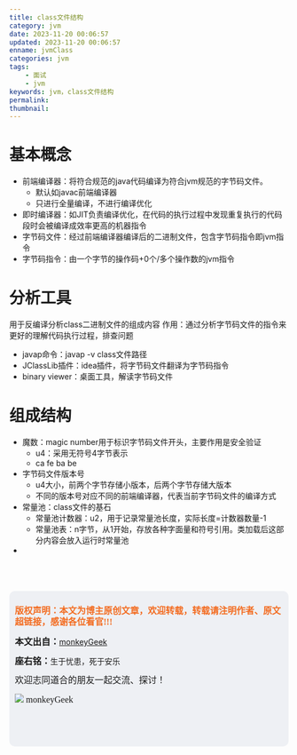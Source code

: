 ```yaml
---
title: class文件结构
category: jvm
date: 2023-11-20 00:06:57
updated: 2023-11-20 00:06:57
enname: jvmClass
categories: jvm
tags:
	- 面试
	- jvm
keywords: jvm，class文件结构
permalink:
thumbnail:
---
```


# 基本概念
* 前端编译器：将符合规范的java代码编译为符合jvm规范的字节码文件。
    * 默认如javac前端编译器
    * 只进行全量编译，不进行编译优化
* 即时编译器：如JIT负责编译优化，在代码的执行过程中发现重复执行的代码段时会被编译成效率更高的机器指令
* 字节码文件：经过前端编译器编译后的二进制文件，包含字节码指令即jvm指令
* 字节码指令：由一个字节的操作码+0个/多个操作数的jvm指令

<!--more-->

# 分析工具

用于反编译分析class二进制文件的组成内容
作用：通过分析字节码文件的指令来更好的理解代码执行过程，排查问题

- javap命令：javap -v class文件路径
- JClassLib插件：idea插件，将字节码文件翻译为字节码指令
- binary viewer：桌面工具，解读字节码文件


# 组成结构
* 魔数：magic number用于标识字节码文件开头，主要作用是安全验证
    * u4：采用无符号4字节表示
    * ca fe ba be
* 字节码文件版本号
    * u4大小，前两个字节存储小版本，后两个字节存储大版本
    * 不同的版本号对应不同的前端编译器，代表当前字节码文件的编译方式
* 常量池：class文件的基石
    * 常量池计数器：u2，用于记录常量池长度，实际长度=计数器数量-1
    * 常量池表：n字节，从1开始，存放各种字面量和符号引用。类加载后这部分内容会放入运行时常量池
* 


</br>

</br>

</br>

<script>
var _hmt = _hmt || [];
(function() {
  var hm = document.createElement("script");
  hm.src = "https://hm.baidu.com/hm.js?2f798e6b269c8a40f12bef25d7f1876d";
  var s = document.getElementsByTagName("script")[0]; 
  s.parentNode.insertBefore(hm, s);
})();
</script>

<div style="height:260px; background-color:rgb(238,240,244); padding:10px;border-radius:10px;">
    <p style="color:#f36c21;font:bold 16px/20px 'kaiTi';">
      版权声明：本文为博主原创文章，欢迎转载，转载请注明作者、原文超链接，感谢各位看官!!!
    </p>
    <p>
      <span style="font:bold 16px/20px 'kaiTi';">本文出自：</span><a href="https://monkeyGeek369.github.io">monkeyGeek</a> 
    </p>
    <p>
      <span style="font:bold 16px/20px 'kaiTi';">座右铭：</span><span>生于忧患，死于安乐</span> 
    </p>
    <p>
      <span style="font:16px/20px 'kaiTi';">欢迎志同道合的朋友一起交流、探讨！</span> 
    </p>
    <img style="height:auto; width:auto;flot:left;" src="../../../../image/monkey64.png" /><span style="font:16px/20px 'kaiTi';flot:left;">   monkeyGeek</span>


